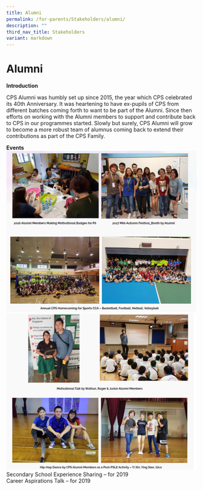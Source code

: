 ```yaml
---
title: Alumni
permalink: /for-parents/Stakeholders/alumni/
description: ""
third_nav_title: Stakeholders
variant: markdown
---
```

Alumni
======

**Introduction**

  

CPS Alumni was humbly set up since 2015, the year which CPS celebrated its 40th Anniversary. It was heartening to have ex-pupils of CPS from different batches coming forth to want to be part of the Alumni. Since then efforts on working with the Alumni members to support and contribute back to CPS in our programmes started. Slowly but surely, CPS Alumni will grow to become a more robust team of alumnus coming back to extend their contributions as part of the CPS Family.

  

**Events**
![](/images/alumni1.png)![](/images/alumni2.png)
Secondary School Experience Sharing – for 2019    
Career Aspirations Talk – for 2019   
